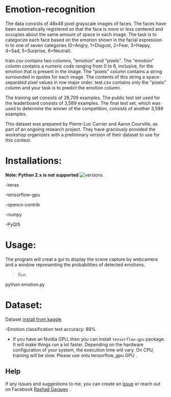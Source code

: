 

# Emotion-recognition
The data consists of 48x48 pixel grayscale images of faces. The faces have been automatically registered so that the face is more or less centered and occupies about the same amount of space in each image. The task is to categorize each face based on the emotion shown in the facial expression in to one of seven categories (0=Angry, 1=Disgust, 2=Fear, 3=Happy, 4=Sad, 5=Surprise, 6=Neutral).

train.csv contains two columns, "emotion" and "pixels". The "emotion" column contains a numeric code ranging from 0 to 6, inclusive, for the emotion that is present in the image. The "pixels" column contains a string surrounded in quotes for each image. The contents of this string a space-separated pixel values in row major order. test.csv contains only the "pixels" column and your task is to predict the emotion column.

The training set consists of 28,709 examples. The public test set used for the leaderboard consists of 3,589 examples. The final test set, which was used to determine the winner of the competition, consists of another 3,589 examples.

This dataset was prepared by Pierre-Luc Carrier and Aaron Courville, as part of an ongoing research project. They have graciously provided the workshop organizers with a preliminary version of their dataset to use for this contest.

<a id="p2"></a> 
# Installations:

**Note: Python 2.x is not supported**
<img src="https://camo.githubusercontent.com/ba2171fe9ab58bba2f169b740c35c26bd3cb4241/68747470733a2f2f696d672e736869656c64732e696f2f707970692f707976657273696f6e732f70796261646765732e737667" alt="versions" data-canonical-src="https://img.shields.io/pypi/pyversions/pybadges.svg" style="max-width:100%;">


-keras

-tensorflow-gpu

-opencv-contrib

-numpy

-PyQt5

<a id="p3"></a> 
# Usage:

The program will creat a gui to display the scene capture by webcamera and a window representing the probabilities of detected emotions.

> Run

python emotion.py


<a id="p4"></a> 
# Dataset:

Dataset [install from kaggle](https://www.kaggle.com/c/challenges-in-representation-learning-facial-expression-recognition-challenge/data) 



-Emotion classification test accuracy: 88%
- If you have an Nvidia GPU, then you can install `tensorflow-gpu` package. It will make things run a lot faster.
Depending on the hardware configuration of your system, the execution time will vary. On CPU, training will be slow. Please use onlu tensorflow_gpu  GPU .


## Help
If any issues and suggestions to me, you can create an  [issue](https://github.com/RashadGarayev/emotions/issues) or reach out on Facebook [Rashad Garayev](https://www.facebook.com/fly.trion) .



